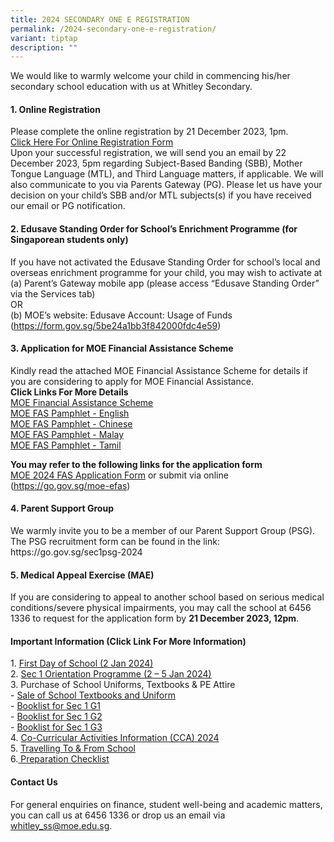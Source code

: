 ```yaml
---
title: 2024 SECONDARY ONE E REGISTRATION
permalink: /2024-secondary-one-e-registration/
variant: tiptap
description: ""
---
```

<p>We would like to warmly welcome your child in commencing his/her secondary school education with us at Whitley Secondary.</p><h4><strong>1. Online Registration</strong></h4><p>Please complete the online registration by 21 December 2023, 1pm. <br><a href="https://go.gov.sg/sec1registrationform-2024" rel="noopener noreferrer nofollow" target="_blank">Click Here For Online Registration Form</a><br>Upon your successful registration, we will send you an email by 22 December 2023, 5pm regarding Subject-Based Banding (SBB), Mother Tongue Language (MTL), and Third Language matters, if applicable. We will also communicate to you via Parents Gateway (PG). Please let us have your decision on your child’s SBB and/or MTL subjects(s) if you have received our email or PG notification.</p><h4><strong>2. Edusave Standing Order for School’s Enrichment Programme (for Singaporean students only)</strong></h4><p>If you have not activated the Edusave Standing Order for school’s local and overseas enrichment programme for your child, you may wish to activate at<br>(a) Parent’s Gateway mobile app (please access “Edusave Standing Order” via the Services tab) <br>OR<br>(b) MOE’s website: Edusave Account: Usage of Funds (<a href="https://form.gov.sg/5be24a1bb3f842000fdc4e59" rel="noopener noreferrer nofollow" target="_blank">https://form.gov.sg/5be24a1bb3f842000fdc4e59</a>)</p><h4><strong>3. Application for MOE Financial Assistance Scheme</strong></h4><p>Kindly read the attached MOE Financial Assistance Scheme for details if you are considering to apply for MOE Financial Assistance.<br><strong>Click Links For More Details</strong><br><a href="/files/MOE_Financial_Assistance_Scheme.pdf" rel="noopener noreferrer nofollow" target="_blank">MOE Financial Assistance Scheme</a><br><a href="/files/MOE_FINANCIAL_ASSISTANCE_SCHEME__FAS__2024_ENGLISH.pdf" rel="noopener noreferrer nofollow" target="_blank">MOE FAS Pamphlet - English</a><br><a href="/files/MOE_FINANCIAL_ASSISTANCE_SCHEME__FAS__2024_CHINESE.pdf" rel="noopener noreferrer nofollow" target="_blank">MOE FAS Pamphlet - Chinese</a><br><a href="/files/MOE_FINANCIAL_ASSISTANCE_SCHEME__FAS__2024_MALAY.pdf" rel="noopener noreferrer nofollow" target="_blank">MOE FAS Pamphlet - Malay</a><br><a href="/files/MOE_FINANCIAL_ASSISTANCE_SCHEME__FAS__2024_TAMIL.pdf" rel="noopener noreferrer nofollow" target="_blank">MOE FAS Pamphlet - Tamil</a></p><p><strong>You may refer to the following links for the application form</strong><br><a href="/files/MOE_2024_FAS_Application_Form.pdf" rel="noopener noreferrer nofollow" target="_blank">MOE 2024 FAS Application Form</a> or submit via online (<a href="https://go.gov.sg/moe-efas" rel="noopener noreferrer nofollow" target="_blank">https://go.gov.sg/moe-efas</a>)</p><h4><strong>4. Parent Support Group</strong></h4><p>We warmly invite you to be a member of our Parent Support Group (PSG). The PSG recruitment form can be found in the link: <a rel="noopener noreferrer nofollow" target="_blank">https://go.gov.sg/sec1psg-2024</a><br></p><h4><strong>5. Medical Appeal Exercise (MAE)</strong></h4><p>If you are considering to appeal to another school based on serious medical conditions/severe physical impairments, you may call the school at 6456 1336 to request for the application form by <strong>21 December 2023, 12pm</strong>.</p><p></p><h4><strong>Important Information (Click Link For More Information)</strong></h4><p>1. <a href="/files/1__First_Day_of_school.pdf" rel="noopener noreferrer nofollow" target="_blank">First Day of School (2 Jan 2024)</a><br>2. <a href="/files/2__Sec_1_Orientation_Programme.pdf" rel="noopener noreferrer nofollow" target="_blank">Sec 1 Orientation Programme (2 – 5 Jan 2024)</a><br>3. Purchase of School Uniforms, Textbooks &amp; PE Attire <br>- <a href="/files/3a_Sale_of_Textbooks_and_Uniform_for_2024__Sec_1_.pdf" rel="noopener noreferrer nofollow" target="_blank">Sale of School Textbooks and Uniform</a><br>- <a href="/files/3b__Booklist_for_Sec_1_G1.pdf" rel="noopener noreferrer nofollow" target="_blank">Booklist for Sec 1 G1</a><br>- <a href="/files/3c__Booklist_for_Sec_1_G2.pdf" rel="noopener noreferrer nofollow" target="_blank">Booklist for Sec 1 G2</a><br>- <a href="/files/3d__Booklist_for_Sec_1_G3.pdf" rel="noopener noreferrer nofollow" target="_blank">Booklist for Sec 1 G3</a><br>4. <a href="/files/4_CCA_Information_2024.pdf" rel="noopener noreferrer nofollow" target="_blank">Co-Curricular Activities Information (CCA) 2024</a><br>5. <a href="/files/5_To_and_From_School_2024.pdf" rel="noopener noreferrer nofollow" target="_blank">Travelling To &amp; From School</a><br>6.<a href="/files/6_Preparation_Checklist.pdf" rel="noopener noreferrer nofollow" target="_blank"> Preparation Checklist</a></p><h4><strong>Contact Us</strong></h4><p>For general enquiries on finance, student well-being and academic matters, you can call us at 6456 1336 or drop us an email via <a href="mailto:whitley_ss@moe.edu.sg" rel="noopener noreferrer nofollow" target="_blank">whitley_ss@moe.edu.sg</a>.</p><p></p><p></p>